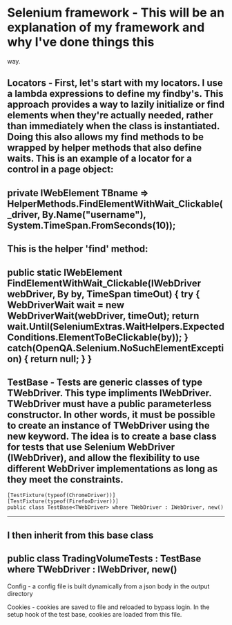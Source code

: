 # Selenium framework - This will be an explanation of my framework and why I've done things this
way. 

Locators - First, let's start with my locators.  I use a lambda expressions to define my
findby's. This approach provides a way to lazily initialize or find elements when they're
actually needed, rather than 	immediately when the class is instantiated. Doing this also 
allows my find methods to be wrapped by helper 	methods that also define waits. This is an 
	example of a locator for a control in a page object:
-----------------------------------------------------------------------------------------
private IWebElement TBname => HelperMethods.FindElementWithWait_Clickable(_driver, By.Name("username"), System.TimeSpan.FromSeconds(10));
-----------------------------------------------------------------------------------------
This is the helper 'find' method:
-----------------------------------------------------------------------------------------
public static IWebElement FindElementWithWait_Clickable(IWebDriver webDriver, By by, TimeSpan timeOut)
{
    try
    {
	WebDriverWait wait = new WebDriverWait(webDriver, timeOut);
	return wait.Until(SeleniumExtras.WaitHelpers.ExpectedConditions.ElementToBeClickable(by));
    }
    catch(OpenQA.Selenium.NoSuchElementException)
    {
	return null;
    }
}
-----------------------------------------------------------------------------------------	
TestBase - Tests are generic classes of type TWebDriver.  This type impliments IWebDriver.  
TWebDriver must have a public parameterless constructor. In other words, it must be 
possible to create an instance of TWebDriver using the new keyword. The idea is to create 
a base class for tests that use Selenium WebDriver (IWebDriver), and allow the flexibility to 
use different WebDriver implementations as long as they meet the constraints.
-----------------------------------------------------------------------------------------
    [TestFixture(typeof(ChromeDriver))]
    [TestFixture(typeof(FirefoxDriver))]
    public class TestBase<TWebDriver> where TWebDriver : IWebDriver, new()
-----------------------------------------------------------------------------------------  
I then inherit from this base class
-----------------------------------------------------------------------------------------
public class TradingVolumeTests<TWebDriver> : TestBase<TWebDriver> where TWebDriver : IWebDriver, new()
-----------------------------------------------------------------------------------------
Config - a config file is built dynamically from a json body in the output directory

Cookies - cookies are saved to file and reloaded to bypass login. In the setup hook of the test
base, cookies are loaded from this file.  
